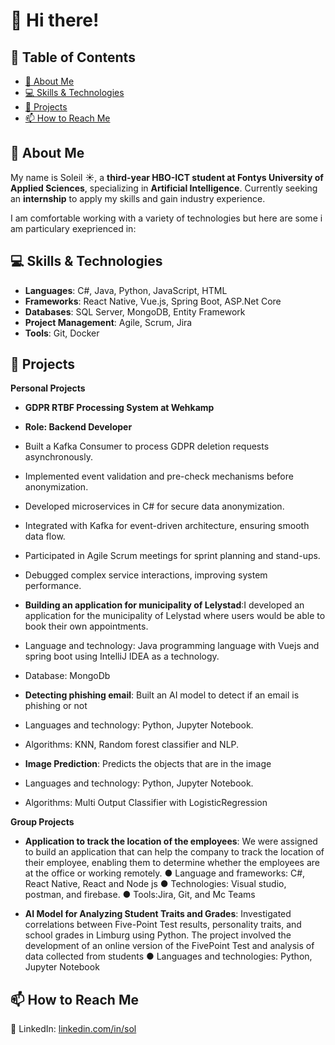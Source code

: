 # 👋 Hi there! 

## 📖 Table of Contents  
- [👀 About Me](#-about-me)  
- [💻 Skills & Technologies](#-skills--technologies)  
- [🚀 Projects](#️-projects)  
- [📫 How to Reach Me](#-how-to-reach-me)  

## 👀 About Me  
My name is Soleil ☀️, a **third-year HBO-ICT student at Fontys University of Applied Sciences**, specializing in **Artificial Intelligence**. Currently seeking an **internship** to apply my skills and gain industry experience.  

I am comfortable working with a variety of technologies but here are some i am particulary exeprienced in:

## 💻 Skills & Technologies 
- **Languages**: C#, Java, Python, JavaScript, HTML  
- **Frameworks**: React Native, Vue.js, Spring Boot, ASP.Net Core  
- **Databases**: SQL Server, MongoDB, Entity Framework
- **Project Management**: Agile, Scrum, Jira
- **Tools**: Git, Docker

## 🚀 Projects 

**Personal Projects**
- **GDPR RTBF Processing System at Wehkamp**
- **Role: Backend Developer**
- Built a Kafka Consumer to process GDPR deletion requests asynchronously.
- Implemented event validation and pre-check mechanisms before anonymization.
- Developed microservices in C# for secure data anonymization.
- Integrated with Kafka for event-driven architecture, ensuring smooth data flow.
- Participated in Agile Scrum meetings for sprint planning and stand-ups.
- Debugged complex service interactions, improving system performance.

- **Building an application for municipality of Lelystad**:I developed an application for the
municipality of Lelystad where users would be able to book
their own appointments.
- Language and technology: Java programming language with
Vuejs and spring boot using IntelliJ IDEA as a technology.
- Database: MongoDb

- **Detecting phishing email**: Built an AI model to detect if an email is
phishing or not
- Languages and technology: Python, Jupyter Notebook.
- Algorithms: KNN, Random forest classifier and NLP.

- **Image Prediction**: Predicts the objects that are in the image
- Languages and technology: Python, Jupyter Notebook.
- Algorithms: Multi Output Classifier with LogisticRegression

**Group Projects**

- **Application to track the location of the employees**: We were assigned to build an application
that can help the company to track the location of their
employee, enabling them to determine whether the employees
are at the office or working remotely.
● Language and frameworks: C#, React Native, React and Node
js
● Technologies: Visual studio, postman, and firebase.
● Tools:Jira, Git, and Mc Teams

- **AI Model for Analyzing Student Traits and Grades**: Investigated correlations between
Five-Point Test results, personality traits, and school grades in
Limburg using Python. The project involved the development
of an online version of the FivePoint Test and analysis of data
collected from students
● Languages and technologies: Python, Jupyter Notebook


## 📫 How to Reach Me  
🔗 LinkedIn: [linkedin.com/in/sol](http://linkedin.com/in/sol)  

